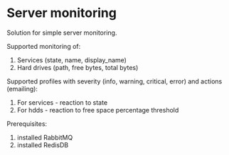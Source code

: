 # Server monitoring

Solution for simple server monitoring.

Supported monitoring of:
1. Services (state, name, display_name)
2. Hard drives (path, free bytes, total bytes)

Supported profiles with severity (info, warning, critical, error) and actions (emailing):
1. For services - reaction to state
2. For hdds - reaction to free space percentage threshold

Prerequisites:
1. installed RabbitMQ
2. installed RedisDB
